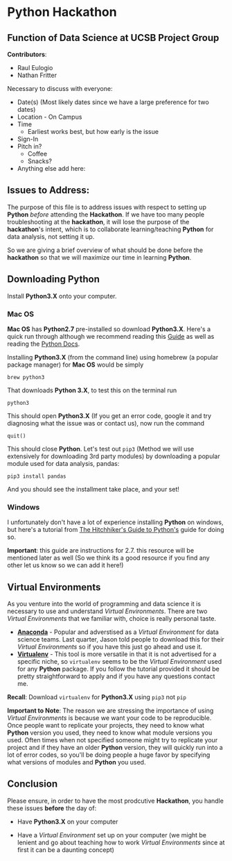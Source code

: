 # Python Hackathon
## Function of Data Science at UCSB Project Group

**Contributors**:
+ Raul Eulogio
+ Nathan Fritter

Necessary to discuss with everyone:
+ Date(s) (Most likely dates since we have a large preference for two dates)
+ Location - On Campus
+ Time
	+ Earliest works best, but how early is the issue
+ Sign-In
+ Pitch in?
	+ Coffee
	+ Snacks?
+ Anything else add here: 

## **Issues to Address**:

The purpose of this file is to address issues with respect to setting up **Python** *before* attending the **Hackathon**. If we have too many people troubleshooting at the **hackathon**, it will lose the purpose of the **hackathon**'s intent, which is to collaborate learning/teaching **Python** for data analysis, not setting it up.

So we are giving a brief overview of what should be done before the **hackathon** so that we will maximize our time in learning **Python**. 

## Downloading Python
Install **Python3.X** onto your computer. 
### Mac OS
**Mac OS** has **Python2.7** pre-installed so download **Python3.X**. Here's a quick run through although we recommend reading this [Guide](http://docs.python-guide.org/en/latest/starting/install/osx/) as well as reading the [Python Docs](https://www.python.org/). 

Installing **Python3.X** (from the command line) using homebrew (a popular package manager) for **Mac OS** would be simply 

	brew python3

That downloads **Python 3.X**, to test this on the terminal run

	python3  

This should open **Python3.X** (If you get an error code, google it and try diagnosing what the issue was or contact us), now run the command 

	quit() 

This should close **Python**. Let's  test out `pip3` (Method we will use extensively for downloading 3rd party modules) by downloading a popular module used for data analysis, pandas:

	pip3 install pandas

And you should see the installment take place, and your set! 

### Windows 
I unfortunately don't have a lot of experience installing **Python** on windows, but here's a tutorial from [The Hitchhiker's Guide to Python's](http://docs.python-guide.org/en/latest/starting/install/win/) guide for doing so. 

**Important**: this guide are instructions for 2.7. this resource will be mentioned later as well (So we think its a good resource if you find any other let us know so we can add it here!)

## Virtual Environments
As you venture into the world of programming and data science it is necessary to use and understand *Virtual Environments*. There are two *Virtual Environments* that we familiar with, choice is really personal taste. 

+ [**Anaconda**](https://www.continuum.io/downloads) - Popular and adverstised as a *Virtual Environment* for data science teams. Last quarter, Jason told people to download this for their *Virtual Environments* so if you have this just go ahead and use it. 
+ [**Virtualenv**](http://docs.python-guide.org/en/latest/dev/virtualenvs/) - This tool is more versatile in that it is not advertised for a specific niche, so `virtualenv` seems to be the *Virtual Environment* used for any **Python** package. If you follow the tutorial provided it should be pretty straightforward to apply and if you have any questions contact me. 

**Recall**: Download `virtualenv` for **Python3.X** using `pip3` not `pip` 

**Important to Note**: The reason we are stressing the importance of using *Virtual Environments* is because we want your code to be reproducible. Once people want to replicate your projects, they need to know what **Python** version you used, they need to know what module versions you used. Often times when not specified someone might try to replicate your project and if they have an older **Python** version, they will quickly run into a lot of error codes, so you'll be doing people a huge favor by specifying what versions of modules and **Python** you used. 

## Conclusion
Please ensure, in order to have the most prodcutive **Hackathon**, you handle these issues **before** the day of:

+ Have **Python3.X** on your computer 

+ Have a *Virtual Environment* set up on your computer (we might be lenient and go about teaching how to work *Virtual Environments* since at first it can be a daunting concept) 

